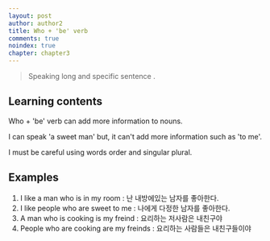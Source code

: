 ```yaml
---
layout: post
author: author2
title: Who + 'be' verb
comments: true
noindex: true
chapter: chapter3
---
```

>Speaking long and specific sentence .

## Learning contents

Who + 'be' verb can add more information to nouns. 

I can speak 'a sweet man' but, it can't add more information such as 'to me'.

I must be careful using words order and singular plural.

## Examples

1. I like a man who is in my room 
: 난 내방에있는 남자를 좋아한다.
2. I like people who are sweet to me 
: 나에게 다정한 남자를 좋아한다.
3. A man who is cooking is my freind 
: 요리하는 저사람은 내친구야
4. People who are cooking are my freinds 
: 요리하는 사람들은 내친구들이야
